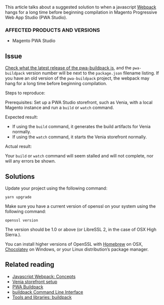 This article talks about a suggested solution to when a javascript&nbsp;<a href="https://magento.github.io/pwa-studio/technologies/tools-libraries/#webpack" rel="noopener" target="_blank">Webpack</a> hangs for a long time before beginning compilation in Magento Progressive Web App Studio (PWA Studio).

### AFFECTED PRODUCTS AND VERSIONS

*   Magento PWA Studio

## Issue

<a href="https://github.com/magento/pwa-studio/tree/master/packages/pwa-buildpack" rel="noopener" target="_blank">Check what the latest release of the pwa-buildpack is,</a>&nbsp;and the <code class="language-yaml">pwa-buildpack</code> version number will be next to the `` package.json `` filename listing. If you have an old version of the <code class="language-yaml">pwa-buildpack</code> project, the webpack may hang for a long time before beginning compilation.

<span class="wysiwyg-underline">Steps to reproduce:</span>

Prerequisites: Set up a PWA Studio storefront, such as Venia, with a local Magento instance and run a <code class="language-yaml">build</code> or <code class="language-yaml">watch</code> command.

<span class="wysiwyg-underline">Expected result:</span>

*   If using the <code class="language-yaml">build</code> command, it generates the build artifacts for Venia normally.
*   If using the <code class="language-yaml">watch</code> command, it starts the Venia storefront normally.

<span class="wysiwyg-underline">Actual result:</span>

Your <code class="language-yaml">build</code> or <code class="language-yaml">watch</code> command will seem stalled and will not complete, nor will any errors be shown.

## Solutions

Update your project using the following command:

<pre><code class="language-yaml">yarn upgrade</code></pre>

Make sure you have a current version of openssl on your system using the following command:

<pre><code class="language-yaml">openssl version</code></pre>

The version should be 1.0 or above (or LibreSSL 2, in the case of OSX High Sierra.).

You can install higher versions of OpenSSL with <a href="https://brew.sh/" rel="noopener" target="_blank">Homebrew</a> on OSX, <a href="https://chocolatey.org/" rel="noopener" target="_blank">Chocolatey</a> on Windows, or your Linux distribution’s package manager.

## Related reading

*   <a href="https://webpack.js.org/concepts/" rel="noopener" target="_blank">Javascript Webpack: Concepts</a>
*   <a href="https://magento.github.io/pwa-studio/venia-pwa-concept/setup/" rel="noopener" target="_blank">Venia storefront setup</a>
*   <a href="https://magento.github.io/pwa-studio/pwa-buildpack/" rel="noopener" target="_blank">PWA Buildpack</a>
*   <a href="https://magento.github.io/pwa-studio/pwa-buildpack/reference/buildpack-cli/" rel="noopener" target="_blank">buildpack Command Line Interface</a>
*   <a href="https://magento.github.io/pwa-studio/technologies/tools-libraries/#webpack" rel="noopener" target="_blank">Tools and libraries: buildpack</a>